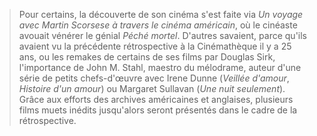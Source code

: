 > Pour certains, la découverte de son cinéma s'est faite via _Un voyage avec Martin Scorsese à travers le cinéma américain_, où le cinéaste avouait vénérer le génial _Péché mortel_. D'autres savaient, parce qu'ils avaient vu la précédente rétrospective à la Cinémathèque il y a 25 ans, ou les remakes de certains de ses films par Douglas Sirk, l'importance de John M. Stahl, maestro du mélodrame, auteur d'une série de petits chefs-d'œuvre avec Irene Dunne (_Veillée d'amour_, _Histoire d'un amour_) ou Margaret Sullavan (_Une nuit seulement_). Grâce aux efforts des archives américaines et anglaises, plusieurs films muets inédits jusqu'alors seront présentés dans le cadre de la rétrospective.
